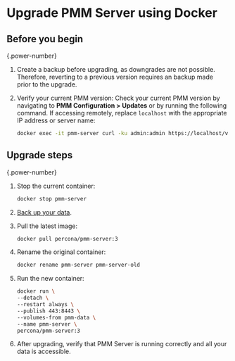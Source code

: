 # Upgrade PMM Server using Docker

## Before you begin
{.power-number}

1. Create a backup before upgrading, as downgrades are not possible. Therefore, reverting to a previous version requires an backup made prior to the upgrade.

2. Verify your current PMM version: Check your current PMM version by navigating to **PMM Configuration > Updates** or by running the following command. If accessing remotely, replace `localhost` with the appropriate IP address or server name:

    ```sh
   docker exec -it pmm-server curl -ku admin:admin https://localhost/v1/version
    ```

## Upgrade steps
{.power-number}

1. Stop the current container:

   ```sh
   docker stop pmm-server
   ```

2. [Back up your data](../install-pmm/install-pmm-server/baremetal/docker/backup_container.md).

3. Pull the latest image:

   ```sh
   docker pull percona/pmm-server:3
   ```

4. Rename the original container:

   ```sh
   docker rename pmm-server pmm-server-old
   ```

5. Run the new container:

   ```sh
   docker run \
   --detach \
   --restart always \
   --publish 443:8443 \
   --volumes-from pmm-data \
   --name pmm-server \
   percona/pmm-server:3
   ```

6. After upgrading, verify that PMM Server is running correctly and all your data is accessible.
